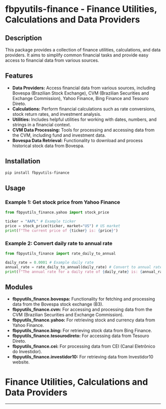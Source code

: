 # fbpyutils-finance - Finance Utilities, Calculations and Data Providers

## Description

This package provides a collection of finance utilities, calculations, and data providers.
It aims to simplify common financial tasks and provide easy access to financial data from various sources.

## Features

- **Data Providers:** Access financial data from various sources, including Bovespa (Brazilian Stock Exchange), CVM (Brazilian Securities and Exchange Commission), Yahoo Finance, Bing Finance and Tesouro Direto.
- **Calculations:** Perform financial calculations such as rate conversions, stock return rates, and investment analysis.
- **Utilities:**  Includes helpful utilities for working with dates, numbers, and strings in a financial context.
- **CVM Data Processing:** Tools for processing and accessing data from the CVM, including fund and investment data.
- **Bovespa Data Retrieval:**  Functionality to download and process historical stock data from Bovespa.

## Installation

```bash
pip install fbpyutils-finance
```
## Usage

### Example 1: Get stock price from Yahoo Finance
```python
from fbpyutils_finance.yahoo import stock_price

ticker = "AAPL" # Example ticker
price = stock_price(ticker, market="US") # US market
print(f"The current price of {ticker} is: {price}")
```

### Example 2: Convert daily rate to annual rate
```python
from fbpyutils_finance import rate_daily_to_annual

daily_rate = 0.0001 # Example daily rate
annual_rate = rate_daily_to_annual(daily_rate) # Convert to annual rate
print(f"The annual rate for a daily rate of {daily_rate} is: {annual_rate}")
```

## Modules

- **fbpyutils_finance.bovespa:** Functionality for fetching and processing data from the Bovespa stock exchange (B3).
- **fbpyutils_finance.cvm:** For accessing and processing data from the CVM (Brazilian Securities and Exchange Commission).
- **fbpyutils_finance.yahoo:** For retrieving stock and currency data from Yahoo Finance.
- **fbpyutils_finance.bing:** For retrieving stock data from Bing Finance.
- **fbpyutils_finance.tesourodireto:** For accessing data from Tesouro Direto.
- **fbpyutils_finance.cei:** For processing data from CEI (Canal Eletrônico do Investidor).
- **fbpyutils_finance.investidor10:** For retrieving data from Investidor10 website.


# Finance Utilities, Calculations and Data Providers
---
